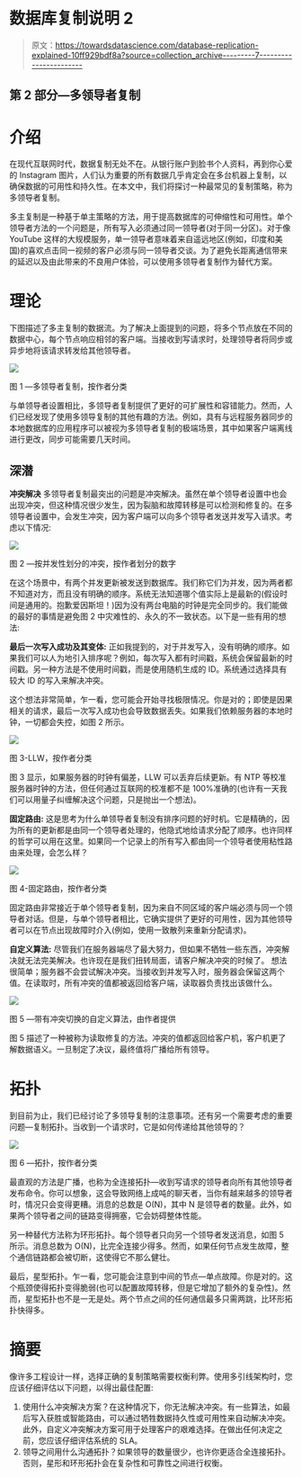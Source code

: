 # 数据库复制说明 2

> 原文：<https://towardsdatascience.com/database-replication-explained-10ff929bdf8a?source=collection_archive---------7----------------------->

## 第 2 部分—多领导者复制

# 介绍

在现代互联网时代，数据复制无处不在。从银行账户到脸书个人资料，再到你心爱的 Instagram 图片，人们认为重要的所有数据几乎肯定会在多台机器上复制，以确保数据的可用性和持久性。在本文中，我们将探讨一种最常见的复制策略，称为多领导者复制。

多主复制是一种基于单主策略的方法，用于提高数据库的可伸缩性和可用性。单个领导者方法的一个问题是，所有写入必须通过同一领导者(对于同一分区)。对于像 YouTube 这样的大规模服务，单一领导者意味着来自遥远地区(例如，印度和美国)的喜欢点击同一视频的客户必须与同一领导者交谈。为了避免长距离通信带来的延迟以及由此带来的不良用户体验，可以使用多领导者复制作为替代方案。

# 理论

下图描述了多主复制的数据流。为了解决上面提到的问题，将多个节点放在不同的数据中心，每个节点响应相邻的客户端。当接收到写请求时，处理领导者将同步或异步地将该请求转发给其他领导者。

![](img/b432f227aa977ecd4175d7ff13282610.png)

图 1 —多领导者复制，按作者分类

与单领导者设置相比，多领导者复制提供了更好的可扩展性和容错能力。然而，人们已经发现了使用多领导复制的其他有趣的方法。例如，具有与远程服务器同步的本地数据库的应用程序可以被视为多领导者复制的极端场景，其中如果客户端离线进行更改，同步可能需要几天时间。

## 深潜

**冲突解决**
多领导者复制最突出的问题是冲突解决。虽然在单个领导者设置中也会出现冲突，但这种情况很少发生，因为裂脑和故障转移是可以检测和修复的。在多领导者设置中，会发生冲突，因为客户端可以向多个领导者发送并发写入请求。考虑以下情况:

![](img/72d328c81eee560f61b54dff886b8dc8.png)

图 2 —按并发性划分的冲突，按作者划分的数字

在这个场景中，有两个并发更新被发送到数据库。我们称它们为并发，因为两者都不知道对方，而且没有明确的顺序。系统无法知道哪个值实际上是最新的(假设时间是通用的。抱歉爱因斯坦！)因为没有两台电脑的时钟是完全同步的。我们能做的最好的事情是避免图 2 中灾难性的、永久的不一致状态。以下是一些有用的想法:

**最后一次写入成功及其变体:**
正如我提到的，对于并发写入，没有明确的顺序。如果我们可以人为地引入排序呢？例如，每次写入都有时间戳，系统会保留最新的时间戳。另一种方法是不使用时间戳，而是使用随机生成的 ID。系统通过选择具有较大 ID 的写入来解决冲突。

这个想法非常简单，乍一看，您可能会开始寻找极限情况。你是对的；即使是因果相关的请求，最后一次写入成功也会导致数据丢失。如果我们依赖服务器的本地时钟，一切都会失控，如图 2 所示。

![](img/e7897e65103ab096966970107068c54b.png)

图 3-LLW，按作者分类

图 3 显示，如果服务器的时钟有偏差，LLW 可以丢弃后续更新。有 NTP 等校准服务器时钟的方法，但任何通过互联网的校准都不是 100%准确的(也许有一天我们可以用量子纠缠解决这个问题，只是抛出一个想法)。

**固定路由:**
这是思考为什么单领导者复制没有排序问题的好时机。它是精确的，因为所有的更新都是由同一个领导者处理的，他隐式地给请求分配了顺序。也许同样的哲学可以用在这里。如果同一个记录上的所有写入都由同一个领导者使用粘性路由来处理，会怎么样？

![](img/f63e296e11aeaa5cde5da239c73236ce.png)

图 4-固定路由，按作者分类

固定路由非常接近于单个领导者复制，因为来自不同区域的客户端必须与同一个领导者对话。但是，与单个领导者相比，它确实提供了更好的可用性，因为其他领导者可以在节点出现故障时介入(例如，使用一致散列来重新分配请求)。

**自定义算法:**
尽管我们在服务器端尽了最大努力，但如果不牺牲一些东西，冲突解决就无法完美解决。也许现在是我们扭转局面，请客户解决冲突的时候了。
想法很简单；服务器不会尝试解决冲突。当接收到并发写入时，服务器会保留这两个值。在读取时，所有冲突的值都被返回给客户端，读取器负责找出该做什么。

![](img/c3d27bdfd2514fab3ccaf1b06d5895a5.png)

图 5 —带有冲突切换的自定义算法，由作者提供

图 5 描述了一种被称为读取修复的方法。冲突的值都返回给客户机，客户机更了解数据语义。一旦制定了决议，最终值将广播给所有领导。

# 拓扑

到目前为止，我们已经讨论了多领导复制的注意事项。还有另一个需要考虑的重要问题—复制拓扑。当收到一个请求时，它是如何传递给其他领导的？

![](img/b37a60ece889093fca9cd282a48178bc.png)

图 6 —拓扑，按作者分类

最直观的方法是广播，也称为全连接拓扑—收到写请求的领导者向所有其他领导者发布命令。你可以想象，这会导致网络上成吨的聊天者，当你有越来越多的领导者时，情况只会变得更糟。消息的总数是 O(N)，其中 N 是领导者的数量。此外，如果两个领导者之间的链路变得拥塞，它会妨碍整体性能。

另一种替代方法称为环形拓扑。每个领导者只向另一个领导者发送消息，如图 5 所示。消息总数为 O(N)，比完全连接少得多。然而，如果任何节点发生故障，整个通信链路都会被切断，这使得它不那么健壮。

最后，星型拓扑。乍一看，您可能会注意到中间的节点—单点故障。你是对的。这个瓶颈使得拓扑变得脆弱(也可以配置故障转移，但是它增加了额外的复杂性)。然而，星型拓扑也不是一无是处。两个节点之间的任何通信最多只需两跳，比环形拓扑快得多。

# 摘要

像许多工程设计一样，选择正确的复制策略需要权衡利弊。使用多引线架构时，您应该仔细评估以下问题，以得出最佳配置:

1.  使用什么冲突解决方案？在这种情况下，你无法解决冲突。有一些算法，如最后写入获胜或智能路由，可以通过牺牲数据持久性或可用性来自动解决冲突。此外，自定义冲突解决方案可用于处理客户的艰难选择。在做出任何决定之前，您应该仔细评估系统的 SLA。
2.  领导之间用什么沟通拓扑？如果领导的数量很少，也许你更适合全连接拓扑。否则，星形和环形拓扑会在复杂性和可靠性之间进行权衡。